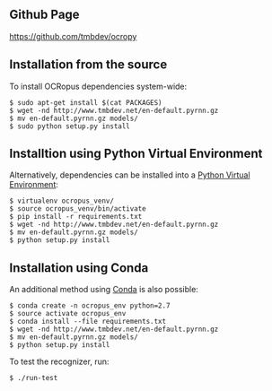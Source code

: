 ## Github Page

https://github.com/tmbdev/ocropy

## Installation from the source

To install OCRopus dependencies system-wide:

```shell
$ sudo apt-get install $(cat PACKAGES)
$ wget -nd http://www.tmbdev.net/en-default.pyrnn.gz
$ mv en-default.pyrnn.gz models/
$ sudo python setup.py install
```

## Installtion using Python Virtual Environment

Alternatively, dependencies can be installed into a [Python Virtual Environment](http://docs.python-guide.org/en/latest/dev/virtualenvs/):

```shell
$ virtualenv ocropus_venv/
$ source ocropus_venv/bin/activate
$ pip install -r requirements.txt
$ wget -nd http://www.tmbdev.net/en-default.pyrnn.gz
$ mv en-default.pyrnn.gz models/
$ python setup.py install
```

## Installation using Conda

An additional method using [Conda](http://conda.pydata.org/) is also possible:

```shell
$ conda create -n ocropus_env python=2.7
$ source activate ocropus_env
$ conda install --file requirements.txt
$ wget -nd http://www.tmbdev.net/en-default.pyrnn.gz
$ mv en-default.pyrnn.gz models/
$ python setup.py install
```

To test the recognizer, run:

```shell
$ ./run-test
```
